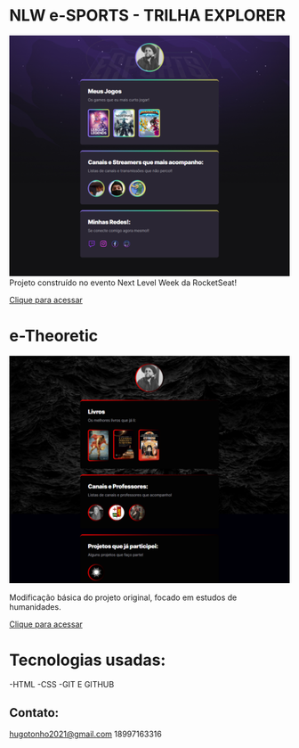 # NLW e-SPORTS - TRILHA EXPLORER

![preview](./imagens/preview.png)
Projeto construído no evento Next Level Week da RocketSeat!
 
[Clique para acessar](https://63238b71748e5600b218d0ec--friendly-gelato-bc99a1.netlify.app/)


# e-Theoretic

![preview](./imagens/previewnextlevel.png)

Modificação básica do projeto original, focado em estudos de humanidades.


[Clique para acessar](https://e-theoretic.netlify.app/)

# Tecnologias usadas:
-HTML
-CSS
-GIT E GITHUB


## Contato:
hugotonho2021@gmail.com
18997163316